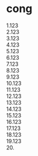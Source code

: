 # cong  
1.123  
2.123  
3.123  
4.123   
5.123  
6.123  
7.123  
8.123  
9.123  
10.123  
11.123  
12.123  
13.123  
14.123  
15.123  
16.123  
17.123  
18.123  
19.123  
20.<h1 id="123" style="display:none">outlier
